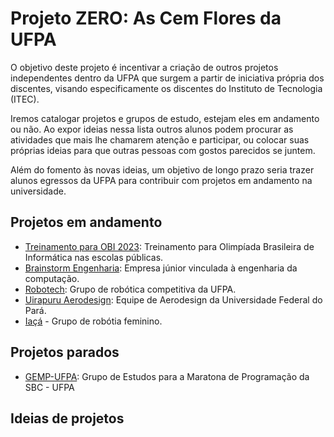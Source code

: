 # Projeto ZERO: As Cem Flores da UFPA

O objetivo deste projeto é incentivar a criação de outros projetos independentes dentro da UFPA que surgem a partir de iniciativa própria dos discentes, visando especificamente os discentes do Instituto de Tecnologia (ITEC). 

Iremos catalogar projetos e grupos de estudo, estejam eles em andamento ou não. Ao expor ideias nessa lista outros alunos podem procurar as atividades que mais lhe chamarem atenção e participar, ou colocar suas próprias ideias para que outras pessoas com gostos parecidos se juntem.

Além do fomento às novas ideias, um objetivo de longo prazo seria trazer alunos egressos da UFPA para contribuir com projetos em andamento na universidade.

## Projetos em andamento

- [Treinamento para OBI 2023](https://github.com/filrpe/treinamento-OBI-2023): Treinamento para Olimpíada Brasileira de Informática nas escolas públicas.
- [Brainstorm Engenharia](https://www.brainstormjr.com.br/): Empresa júnior vinculada à engenharia da computação.
- [Robotech](https://www.instagram.com/robotech_ufpa/): Grupo de robótica competitiva da UFPA.
- [Uirapuru Aerodesign](https://uirapuruaerodesign.wixsite.com/uirapuru): Equipe de Aerodesign da Universidade Federal do Pará.
- [Iaçá](https://iacaroboticaufpa.github.io/iaca-site/) - Grupo de robótia feminino.


## Projetos parados

- [GEMP-UFPA](https://github.com/callmerockett/GEMP-UFPA): Grupo de Estudos para a Maratona de Programação da SBC - UFPA

## Ideias de projetos
